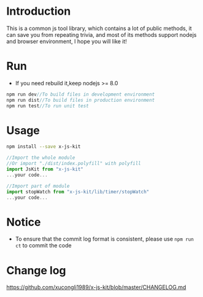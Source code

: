 # Introduction

This is a common js tool library, which contains a lot of public methods, it can save you from repeating trivia, and most of its methods support nodejs and browser environment, I hope you will like it!

# Run

- If you need rebuild it,keep nodejs >= 8.0

```javascript
npm run dev//To build files in development environment
npm run dist//To build files in production environment
npm run test//To run unit test
```

# Usage

```bash
npm install --save x-js-kit
```

```javascript
//Import the whole module
//Or import "./dist/index.polyfill" with polyfill
import JsKit from "x-js-kit"
...your code...
```

```javascript
//Import part of module
import stopWatch from "x-js-kit/lib/timer/stopWatch"
...your code...
```

# Notice

- To ensure that the commit log format is consistent, please use `npm run ct` to commit the code

# Change log

https://github.com/xucongli1989/x-js-kit/blob/master/CHANGELOG.md